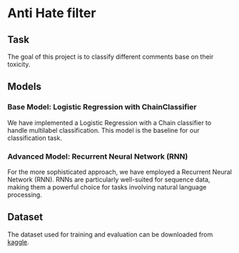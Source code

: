 # Anti Hate filter

## Task

The goal of this project is to classify different comments base on their toxicity.

## Models

### Base Model: Logistic Regression with ChainClassifier

We have implemented a Logistic Regression with a Chain classifier to handle multilabel classification. This model is the baseline for our classification task.

### Advanced Model: Recurrent Neural Network (RNN)

For the more sophisticated approach, we have employed a Recurrent Neural Network (RNN). RNNs are particularly well-suited for sequence data, making them a powerful choice for tasks involving natural language processing.

## Dataset

The dataset used for training and evaluation can be downloaded from [kaggle](https://www.kaggle.com/c/jigsaw-toxic-comment-classification-challenge).